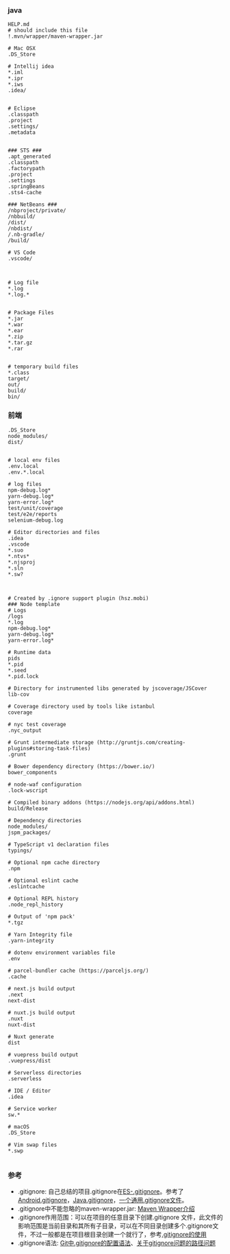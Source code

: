 ### java
```
HELP.md 
# should include this file
!.mvn/wrapper/maven-wrapper.jar

# Mac OSX
.DS_Store 

# Intellij idea
*.iml
*.ipr
*.iws
.idea/


# Eclipse
.classpath
.project
.settings/
.metadata


### STS ###
.apt_generated
.classpath
.factorypath
.project
.settings
.springBeans
.sts4-cache

### NetBeans ###
/nbproject/private/
/nbbuild/
/dist/
/nbdist/
/.nb-gradle/
/build/

# VS Code
.vscode/



# Log file
*.log
*.log.*


# Package Files 
*.jar
*.war
*.ear
*.zip
*.tar.gz
*.rar


# temporary build files
*.class
target/
out/
build/
bin/

```

### 前端
```
.DS_Store
node_modules/
dist/


# local env files
.env.local
.env.*.local

# log files
npm-debug.log*
yarn-debug.log*
yarn-error.log*
test/unit/coverage
test/e2e/reports
selenium-debug.log

# Editor directories and files
.idea
.vscode
*.suo
*.ntvs*
*.njsproj
*.sln
*.sw?



# Created by .ignore support plugin (hsz.mobi)
### Node template
# Logs
/logs
*.log
npm-debug.log*
yarn-debug.log*
yarn-error.log*

# Runtime data
pids
*.pid
*.seed
*.pid.lock

# Directory for instrumented libs generated by jscoverage/JSCover
lib-cov

# Coverage directory used by tools like istanbul
coverage

# nyc test coverage
.nyc_output

# Grunt intermediate storage (http://gruntjs.com/creating-plugins#storing-task-files)
.grunt

# Bower dependency directory (https://bower.io/)
bower_components

# node-waf configuration
.lock-wscript

# Compiled binary addons (https://nodejs.org/api/addons.html)
build/Release

# Dependency directories
node_modules/
jspm_packages/

# TypeScript v1 declaration files
typings/

# Optional npm cache directory
.npm

# Optional eslint cache
.eslintcache

# Optional REPL history
.node_repl_history

# Output of 'npm pack'
*.tgz

# Yarn Integrity file
.yarn-integrity

# dotenv environment variables file
.env

# parcel-bundler cache (https://parceljs.org/)
.cache

# next.js build output
.next
next-dist

# nuxt.js build output
.nuxt
nuxt-dist

# Nuxt generate
dist

# vuepress build output
.vuepress/dist

# Serverless directories
.serverless

# IDE / Editor
.idea

# Service worker
sw.*

# macOS
.DS_Store

# Vim swap files
*.swp


```




### 参考
- .gitignore: 自己总结的项目.gitignore在[ES-.gitignore](https://github.com/iengchen/springboot-springDataElasticsearch-1-demo/blob/master/.gitignore)。参考了 [Android.gitignore](https://github.com/github/gitignore/blob/master/Android.gitignore)，[Java.gitignore](https://github.com/github/gitignore/blob/master/Java.gitignore)，[一个通用.gitignore文件](http://frainmeng.github.io/2015/11/24/%E4%B8%80%E4%B8%AA%E9%80%9A%E7%94%A8-gitignore%E6%96%87%E4%BB%B6/)。
- .gitignore中不能忽略的maven-wrapper.jar: [Maven Wrapper介绍](https://mushanshitiancai.github.io/2017/10/18/java/maven/Maven-Wrapper%E4%BB%8B%E7%BB%8D/)
- .gitignore作用范围：可以在项目的任意目录下创建.gitignore 文件，此文件的影响范围是当前目录和其所有子目录，可以在不同目录创建多个.gitignore文件，不过一般都是在项目根目录创建一个就行了，参考[.gitignore的使用](http://www.cylong.com/blog/2016/05/19/gitignore/)
- .gitignore语法: [Git中.gitignore的配置语法](https://www.jianshu.com/p/ea6341224e89)、[关于gitignore问题的路径问题](https://segmentfault.com/q/1010000012288393/a-1020000012288661)